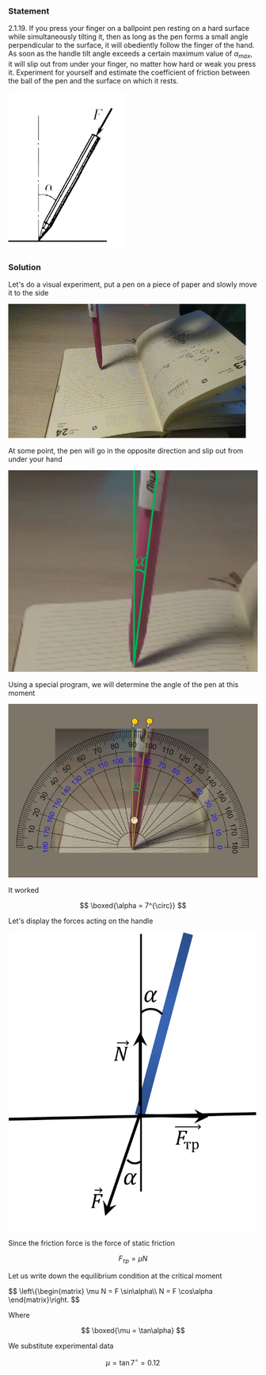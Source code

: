 ###  Statement

$2.1.19.$ If you press your finger on a ballpoint pen resting on a hard surface while simultaneously tilting it, then as long as the pen forms a small angle perpendicular to the surface, it will obediently follow the finger of the hand. As soon as the handle tilt angle exceeds a certain maximum value of $\alpha_{max}$, it will slip out from under your finger, no matter how hard or weak you press it. Experiment for yourself and estimate the coefficient of friction between the ball of the pen and the surface on which it rests.

![ For problem $2.1.19$ |237x317, 24%](../../img/2.1.19/statement.png)

### Solution

Let's do a visual experiment, put a pen on a piece of paper and slowly move it to the side

![ Demonstration of a pen falling |480x270, 59%](../../img/2.1.19/demo.gif)

At some point, the pen will go in the opposite direction and slip out from under your hand

![ The pen is in a critical condition |652x525, 42%](../../img/2.1.19/draw.png)

Using a special program, we will determine the angle of the pen at this moment

![ Measuring the critical angle |795x550, 76%](../../img/2.1.19/angle.jpg)

It worked

$$
\boxed{\alpha = 7^{\circ}}
$$

Let's display the forces acting on the handle

![ Forces acting on the handle |698x833, 31%](../../img/2.1.19/draw1.png)

Since the friction force is the force of static friction

$$
F_{тр} = \mu N
$$

Let us write down the equilibrium condition at the critical moment

$$
\left\\{\begin{matrix} \mu N = F \sin\alpha\\\ N = F \cos\alpha \end{matrix}\right.
$$

Where

$$
\boxed{\mu = \tan\alpha}
$$

We substitute experimental data

$$
\mu = \tan 7^{\circ} = 0.12
$$